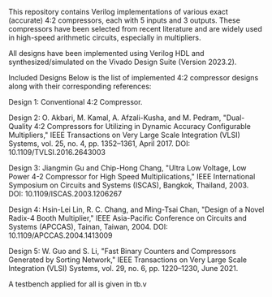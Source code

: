 This repository contains Verilog implementations of various exact (accurate) 4:2 compressors, each with 5 inputs and 3 outputs. These compressors have been selected from recent literature and are widely used in high-speed arithmetic circuits, especially in multipliers.

All designs have been implemented using Verilog HDL and synthesized/simulated on the Vivado Design Suite (Version 2023.2).

Included Designs
Below is the list of implemented 4:2 compressor designs along with their corresponding references:

Design 1: Conventional 4:2 Compressor.

Design 2:
O. Akbari, M. Kamal, A. Afzali-Kusha, and M. Pedram,
"Dual-Quality 4:2 Compressors for Utilizing in Dynamic Accuracy Configurable Multipliers,"
IEEE Transactions on Very Large Scale Integration (VLSI) Systems, vol. 25, no. 4, pp. 1352–1361, April 2017.
DOI: 10.1109/TVLSI.2016.2643003

Design 3:
Jiangmin Gu and Chip-Hong Chang,
"Ultra Low Voltage, Low Power 4-2 Compressor for High Speed Multiplications,"
IEEE International Symposium on Circuits and Systems (ISCAS), Bangkok, Thailand, 2003.
DOI: 10.1109/ISCAS.2003.1206267

Design 4:
Hsin-Lei Lin, R. C. Chang, and Ming-Tsai Chan,
"Design of a Novel Radix-4 Booth Multiplier,"
IEEE Asia-Pacific Conference on Circuits and Systems (APCCAS), Tainan, Taiwan, 2004.
DOI: 10.1109/APCCAS.2004.1413009

Design 5:
W. Guo and S. Li,
"Fast Binary Counters and Compressors Generated by Sorting Network,"
IEEE Transactions on Very Large Scale Integration (VLSI) Systems, vol. 29, no. 6, pp. 1220–1230, June 2021.

A testbench applied for all is given in tb.v
